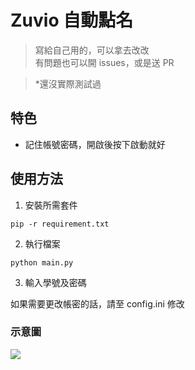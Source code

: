 # Zuvio 自動點名

> 寫給自己用的，可以拿去改改  
> 有問題也可以開 issues，或是送 PR

> *還沒實際測試過

## 特色
- 記住帳號密碼，開啟後按下啟動就好

## 使用方法

1. 安裝所需套件
```
pip -r requirement.txt
```

2. 執行檔案
```
python main.py
```

3. 輸入學號及密碼

如果需要更改帳密的話，請至 config.ini 修改

### 示意圖

![](https://www.mlgzackfly.com/img/autozuvio.png)
